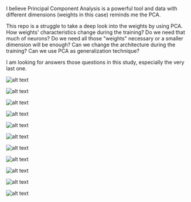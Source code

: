 I believe Principal Component Analysis is a powerful tool and data with different dimensions (weights in this case) reminds me the PCA.

This repo is a struggle to take a deep look into the weights by using PCA. 
How weights' characteristics change during the training?
Do we need that much of neurons?
Do we need all those "weights" necessary or a smaller dimension will be enough?
Can we change the architecture during the training?
Can we use PCA as generalization technique?

I am looking for answers those questions in this study, especially the very last one. 


![alt text](https://github.com/aslanismailgit/PCA-App/blob/master/images/Slide1.JPG)

![alt text](https://github.com/aslanismailgit/PCA-App/blob/master/images/Slide2.JPG)

![alt text](https://github.com/aslanismailgit/PCA-App/blob/master/images/Slide3.JPG)

![alt text](https://github.com/aslanismailgit/PCA-App/blob/master/images/Slide4.JPG)

![alt text](https://github.com/aslanismailgit/PCA-App/blob/master/images/Slide5.JPG)

![alt text](https://github.com/aslanismailgit/PCA-App/blob/master/images/Slide6.JPG)

![alt text](https://github.com/aslanismailgit/PCA-App/blob/master/images/Slide7.JPG)

![alt text](https://github.com/aslanismailgit/PCA-App/blob/master/images/Slide8.JPG)

![alt text](https://github.com/aslanismailgit/PCA-App/blob/master/images/Slide9.JPG)

![alt text](https://github.com/aslanismailgit/PCA-App/blob/master/images/Slide10.JPG)

![alt text](https://github.com/aslanismailgit/PCA-App/blob/master/images/Slide11.JPG)
